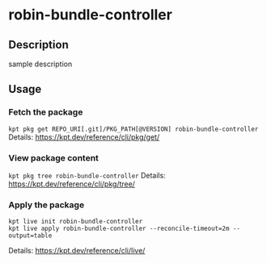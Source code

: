 # robin-bundle-controller

## Description
sample description

## Usage

### Fetch the package
`kpt pkg get REPO_URI[.git]/PKG_PATH[@VERSION] robin-bundle-controller`
Details: https://kpt.dev/reference/cli/pkg/get/

### View package content
`kpt pkg tree robin-bundle-controller`
Details: https://kpt.dev/reference/cli/pkg/tree/

### Apply the package
```
kpt live init robin-bundle-controller
kpt live apply robin-bundle-controller --reconcile-timeout=2m --output=table
```
Details: https://kpt.dev/reference/cli/live/
